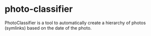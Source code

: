 photo-classifier
================

PhotoClassifier is a tool to automatically create a hierarchy of photos (symlinks) based on the date of the photo.
